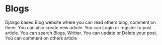 # Blogs

Django based Blog website where you can read others blog, comment on them. You can also create new article. 
You can Login or register to post article.
You can search Blogs, Writter.
You can update or Delete your post.
You can comment on others article
